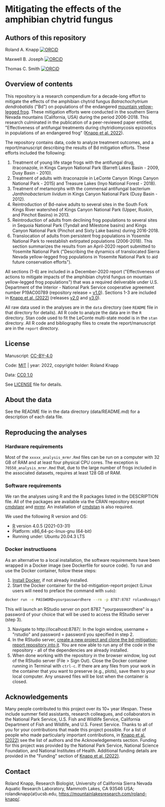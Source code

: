 # Mitigating the effects of the amphibian chytrid fungus

## Authors of this repository
Roland A. Knapp [![ORCiD](https://img.shields.io/badge/ORCiD-0000--0002--1954--2745-green.svg)](http://orcid.org/0000-0002-1954-2745)

Maxwell B. Joseph [![ORCiD](https://img.shields.io/badge/ORCiD-0000--0002--7745--9990-green.svg)](http://orcid.org/0000-0002-7745-9990)

Thomas C. Smith [![ORCiD](https://img.shields.io/badge/ORCiD-0000--0001--7908--438X-green.svg)](http://orcid.org/0000-0001-7908-438X)

## Overview of contents
This repository is a research compendium for a decade-long effort to mitigate the effects of the amphibian chytrid fungus *Batrachochytrium dendrobatidis* ("Bd") on populations of the endangered [mountain yellow-legged frog](https://bit.ly/conservationstrategy). 
These mitigation efforts were conducted in the southern Sierra Nevada mountains (California, USA) during the period 2006-2018. 
This research culminated in the publication of a peer-reviewed paper entitled, "Effectiveness of antifungal treatments during chytridiomycosis epizootics in populations of an endangered frog" ([Knapp et al. 2022](https://doi.org/10.7717/peerj.12712)). 

The repository contains data, code to analyze treatment outcomes, and a report/manuscript describing the results of Bd mitigation efforts. 
These efforts included the following:
1. Treatment of young life stage frogs with the antifungal drug, itraconazole, in Kings Canyon National Park (Barrett Lakes Basin - 2009, Dusy Basin - 2010).
2. Treatment of adults with itraconazole in LeConte Canyon (Kings Canyon National Park - 2015) and Treasure Lakes (Inyo National Forest - 2018).
3. Treatment of metamorphs with the commensal antifungal bacterium *Janthinobacterium lividum* in Kings Canyon National Park (Dusy Basin - 2012).
4. Reintroduction of Bd-naive adults to several sites in the South Fork Kings River watershed of Kings Canyon National Park (Upper, Ruskin, and Pinchot Basins) in 2013.
5. Reintroduction of adults from declining frog populations to several sites in Sequoia National Park (Tyndall and Milestone basins) and Kings Canyon National Park (Pinchot and Sixty Lake basins) during 2016-2018.
6. Translocation of adults from persistent frog populations in Yosemite National Park to reestablish extirpated populations (2006-2018). This section summarizes the results from an April-2020 report submitted to Yosemite National Park ("Describing the dynamics of translocated Sierra Nevada yellow-legged frog populations in Yosemite National Park to aid future conservation efforts").

All sections (1-6) are included in a December-2020 report ("Effectiveness of actions to mitigate impacts of the amphibian chytrid fungus on mountain yellow-legged
frog populations") that was a required deliverable under U.S. Department of the Interior - National Park Service cooperative agreement number P19AC00789 (repository release = [v1.0](https://github.com/SNARL1/bd-mitigation-report/releases)). 
Sections 1-3 are included in [Knapp et al. (2022)](https://doi.org/10.7717/peerj.12712) (releases [v2.0](https://github.com/SNARL1/bd-mitigation-report/releases) and [v3.0](https://github.com/SNARL1/bd-mitigation-report/releases)). 

All raw data used in the analyses are in the `data` directory (see `README` file in that directory for details).
All R code to analyze the data are in the `R` directory. 
Stan code used to fit the LeConte multi-state model is in the `stan` directory.
All R code and bibliography files to create the report/manuscript are in the `report` directory.

## License
Manuscript: [CC-BY-4.0](http://creativecommons.org/licenses/by/4.0/)

Code: [MIT](https://choosealicense.com/licenses/mit/) | year: 2022, copyright holder: Roland Knapp

Data: [CC0 1.0](https://creativecommons.org/publicdomain/zero/1.0/)

See [LICENSE](https://github.com/SNARL1/bd-mitigation-report/blob/master/LICENSE.md) file for details. 

## About the data

See the README file in the data directory (data/README.md) for a description of each data file.

## Reproducing the analyses

### Hardware requirements

Most of the `xxxxx_analysis_mrmr.Rmd` files can be run on a computer with 32 GB of RAM and at least four physical CPU cores. 
The exception is `70550_analysis_mrmr.Rmd` that, due to the large number of frogs included in the associated datasets, requires at least 128 GB of RAM. 

### Software requirements

We ran the analyses using R and the R packages listed in the DESCRIPTION file. 
All of the packages are available via the CRAN repository except [cmdstanr](https://mc-stan.org/cmdstanr/#installation) and [mrmr](https://snarl1.github.io/mrmr/index.html). 
An installation of [cmdstan](https://mc-stan.org/cmdstanr/#installation) is also required. 

We used the following R version and OS: 
* [R](https://www.r-project.org/) version 4.0.5 (2021-03-31) 
* Platform: x86_64-pc-linux-gnu (64-bit) 
* Running under: Ubuntu 20.04.3 LTS

### Docker instructiuons

As an alternative to a local installation, the software requirements have been wrapped in a Docker image (see Dockerfile for source code). 
To run and use the Docker container, follow these steps: 
1. [Install Docker](https://docs.docker.com/get-docker/), if not already installed.  
2. Start the Docker container for the bd-mitigation-report project (Linux users will need to preface the command with `sudo`):  

```bash
docker run -e PASSWORD=yourpasswordhere --rm -p 8787:8787 rolandknapp/bd-mitigation-report
```

This will launch an RStudio server on port 8787. 
"yourpasswordhere" is a password of your choice that will be used to access the RStudio server (step 3).  

3. Navigate to http://localhost:8787/. In the login window, username = "rstudio" and password = password you specified in step 2.
4. In the RStudio server, [create a new project and clone the bd-mitigation-report repository into it](https://book.cds101.com/using-rstudio-server-to-clone-a-github-repo-as-a-new-project.html). 
You are now able to run any of the code in the repository - all of the dependencies are already installed.  
5. When done working with the repository in the browser window, log out of the RStudio server (File > Sign Out).
Close the Docker container running in Terminal with `ctrl-c`. If there are any files from your work in the container that you want to preserve (e.g., plots), save them to your local computer.
Any unsaved files will be lost when the container is closed.  

## Acknowledgements
Many people contributed to this project over its 10+ year lifespan. 
These include summer field assistants, research colleagues, and collaborators in the National Park Service, U.S. Fish and Wildlife Service, California Department of Fish and Wildlife, and U.S. Forest Service. 
Thanks to all of you for your contributions that made this project possible. 
For a list of people who made particularly important contributions, in [Knapp et al. (2022)](https://doi.org/10.7717/peerj.12712) see the list of authors and the Acknowledgements section. 
Funding for this project was provided by the National Park Service, National Science Foundation, and National Institutes of Health. Additional funding details are provided in the "Funding" section of [Knapp et al. (2022)](https://doi.org/10.7717/peerj.12712). 

## Contact
Roland Knapp, Research Biologist, University of California Sierra Nevada Aquatic Research Laboratory, Mammoth Lakes, CA 93546 USA; rolandknapp(at)ucsb.edu, <https://mountainlakesresearch.com/roland-knapp/>.
